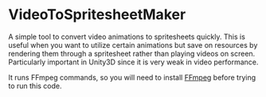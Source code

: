 # VideoToSpritesheetMaker

A simple tool to convert video animations to spritesheets quickly. This is useful when you want to utilize certain animations but save on resources by rendering them through a spritesheet rather than playing videos on screen. Particularly important in Unity3D since it is very weak in video performance.

It runs FFmpeg commands, so you will need to install [FFmpeg](https://www.gyan.dev/ffmpeg/builds/) before trying to run this code.
